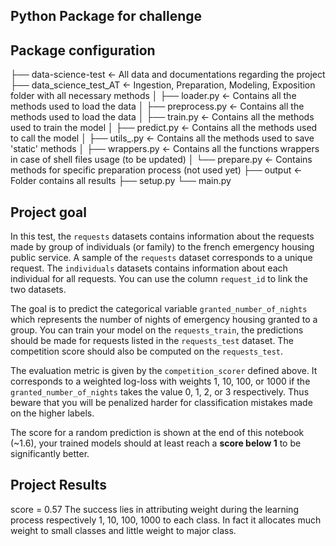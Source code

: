 ## Python Package for challenge ##


## Package configuration

├── data-science-test                        <- All data and documentations regarding the project
├── data_science_test_AT                     <- Ingestion, Preparation, Modeling, Exposition folder with all necessary methods
│   ├── loader.py                            <- Contains all the methods used to load the data 
│   ├── preprocess.py                        <- Contains all the methods used to load the data 
│   ├── train.py                             <- Contains all the methods used to train the model
│   ├── predict.py                           <- Contains all the methods used to call the model
│   ├── utils_.py                            <- Contains all the methods used to save 'static' methods
│   ├── wrappers.py                          <- Contains all the functions wrappers in case of shell files usage (to be updated)
│   └── prepare.py                           <- Contains methods for specific preparation process (not used yet)
├── output                                   <- Folder contains all results
├── setup.py
└── main.py


## Project goal

In this test, the `requests` datasets contains information about the requests made by group of individuals (or family) to the french emergency housing public service. A sample of the `requests` dataset corresponds to a unique request. The `individuals` datasets contains information about each individual for all requests.
You can use the column `request_id` to link the two datasets.

The goal is to predict the categorical variable `granted_number_of_nights` which represents the number of nights of emergency housing granted to a group. You can train your model on the `requests_train`, the predictions should be made for requests listed in the `requests_test` dataset. The competition score should also be computed on the `requests_test`.

The evaluation metric is given by the `competition_scorer` defined above. It corresponds to a weighted log-loss with weights 1, 10, 100, or 1000 if the `granted_number_of_nights` takes the value 0, 1, 2, or 3 respectively. Thus beware that you will be penalized harder for classification mistakes made on the higher labels.

The score for a random prediction is shown at the end of this notebook (~1.6), your trained models should at least reach a **score below 1** to be significantly better.

## Project Results 

score = 0.57
The success lies in attributing weight during the learning process respectively 1, 10, 100, 1000 to each class. In fact it allocates much weight to small classes and little weight to major class.






